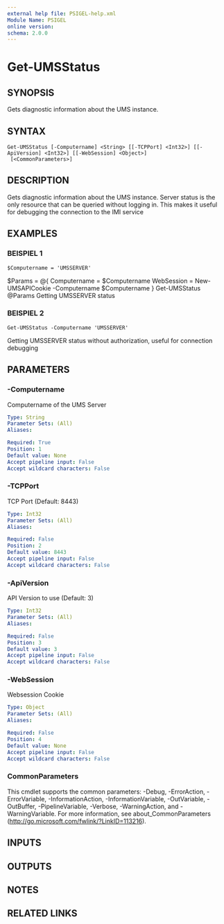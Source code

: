 ```yaml
---
external help file: PSIGEL-help.xml
Module Name: PSIGEL
online version:
schema: 2.0.0
---
```


# Get-UMSStatus

## SYNOPSIS
Gets diagnostic information about the UMS instance.

## SYNTAX

```
Get-UMSStatus [-Computername] <String> [[-TCPPort] <Int32>] [[-ApiVersion] <Int32>] [[-WebSession] <Object>]
 [<CommonParameters>]
```

## DESCRIPTION
Gets diagnostic information about the UMS instance.
Server status is the only
resource that can be queried without logging in.
This makes it useful for debugging the connection to the IMI service

## EXAMPLES

### BEISPIEL 1
```
$Computername = 'UMSSERVER'
```

$Params = @{
  Computername = $Computername
  WebSession   = New-UMSAPICookie -Computername $Computername
}
Get-UMSStatus @Params
Getting UMSSERVER status

### BEISPIEL 2
```
Get-UMSStatus -Computername 'UMSSERVER'
```

Getting UMSSERVER status without authorization, useful for connection debugging

## PARAMETERS

### -Computername
Computername of the UMS Server

```yaml
Type: String
Parameter Sets: (All)
Aliases:

Required: True
Position: 1
Default value: None
Accept pipeline input: False
Accept wildcard characters: False
```

### -TCPPort
TCP Port (Default: 8443)

```yaml
Type: Int32
Parameter Sets: (All)
Aliases:

Required: False
Position: 2
Default value: 8443
Accept pipeline input: False
Accept wildcard characters: False
```

### -ApiVersion
API Version to use (Default: 3)

```yaml
Type: Int32
Parameter Sets: (All)
Aliases:

Required: False
Position: 3
Default value: 3
Accept pipeline input: False
Accept wildcard characters: False
```

### -WebSession
Websession Cookie

```yaml
Type: Object
Parameter Sets: (All)
Aliases:

Required: False
Position: 4
Default value: None
Accept pipeline input: False
Accept wildcard characters: False
```

### CommonParameters
This cmdlet supports the common parameters: -Debug, -ErrorAction, -ErrorVariable, -InformationAction, -InformationVariable, -OutVariable, -OutBuffer, -PipelineVariable, -Verbose, -WarningAction, and -WarningVariable. For more information, see about_CommonParameters (http://go.microsoft.com/fwlink/?LinkID=113216).

## INPUTS

## OUTPUTS

## NOTES

## RELATED LINKS
